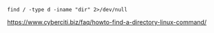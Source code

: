 ```
find / -type d -iname "dir" 2>/dev/null
```

https://www.cyberciti.biz/faq/howto-find-a-directory-linux-command/
